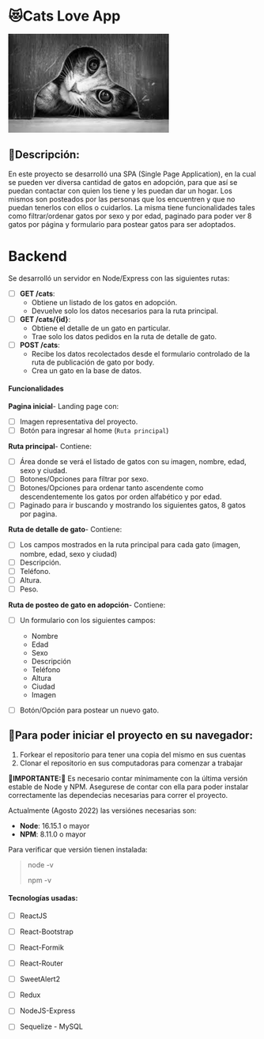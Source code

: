 # 😻Cats Love App

<p align="left">
  <img height="200" src="./cat.png" />
</p>

## 📝Descripción:

<p>En este proyecto se desarrolló una SPA (Single Page Application), en la cual se pueden ver diversa cantidad de gatos en adopción, para que así se puedan contactar con quien los tiene y les puedan dar un hogar. Los mismos son posteados por las personas que los encuentren y que no puedan tenerlos con ellos o cuidarlos. La misma tiene funcionalidades tales como filtrar/ordenar gatos por sexo y por edad, paginado para poder ver 8 gatos por página y formulario para postear gatos para ser adoptados.
</p>

# Backend

Se desarrolló un servidor en Node/Express con las siguientes rutas:

- [ ] __GET /cats__:
  - Obtiene un listado de los gatos en adopción.
  - Devuelve solo los datos necesarios para la ruta principal.
- [ ] __GET /cats/{id}__:
  - Obtiene el detalle de un gato en particular.
  - Trae solo los datos pedidos en la ruta de detalle de gato.
- [ ] __POST /cats__:
  - Recibe los datos recolectados desde el formulario controlado de la ruta de publicación de gato por body.
  - Crea un gato en la base de datos.


#### Funcionalidades

__Pagina inicial__- Landing page con:
- [ ] Imagen representativa del proyecto.
- [ ] Botón para ingresar al home (`Ruta principal`)

__Ruta principal__- Contiene:
- [ ] Área donde se verá el listado de gatos con su imagen, nombre, edad, sexo y ciudad.
- [ ] Botones/Opciones para filtrar por sexo.
- [ ] Botones/Opciones para ordenar tanto ascendente como descendentemente los gatos por orden alfabético y por edad.
- [ ] Paginado para ir buscando y mostrando los siguientes gatos, 8 gatos por pagina.

__Ruta de detalle de gato__- Contiene:
- [ ] Los campos mostrados en la ruta principal para cada gato (imagen, nombre, edad, sexo y ciudad)
- [ ] Descripción.
- [ ] Teléfono.
- [ ] Altura.
- [ ] Peso.

__Ruta de posteo de gato en adopción__- Contiene:
- [ ] Un formulario con los siguientes campos:
  - Nombre
  - Edad
  - Sexo
  - Descripción
  - Teléfono
  - Altura
  - Ciudad
  - Imagen
- [ ] Botón/Opción para postear un nuevo gato.


## 🚀Para poder iniciar el proyecto en su navegador:

 1. Forkear el repositorio para tener una copia del mismo en sus cuentas
 2. Clonar el repositorio en sus computadoras para comenzar a trabajar


__🚨IMPORTANTE:🚨__ Es necesario contar mínimamente con la última versión estable de Node y NPM. Asegurese de contar con ella para poder instalar correctamente las dependecias necesarias para correr el proyecto.


Actualmente (Agosto 2022) las versiónes necesarias son:

 * __Node__: 16.15.1 o mayor
 * __NPM__: 8.11.0 o mayor

Para verificar que versión tienen instalada:

> node -v
>
> npm -v


#### Tecnologías usadas:
- [ ] ReactJS
- [ ] React-Bootstrap
- [ ] React-Formik
- [ ] React-Router
- [ ] SweetAlert2
- [ ] Redux
- [ ] NodeJS-Express
- [ ] Sequelize - MySQL


